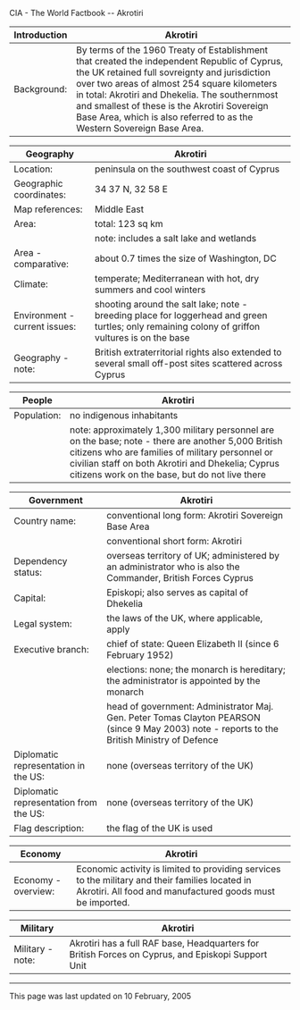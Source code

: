 CIA - The World Factbook -- Akrotiri

| Introduction | Akrotiri |
| --- | --- |
| Background: | By terms of the 1960 Treaty of Establishment that created the independent Republic of Cyprus, the UK retained full sovreignty and jurisdiction over two areas of almost 254 square kilometers in total: Akrotiri and Dhekelia. The southernmost and smallest of these is the Akrotiri Sovereign Base Area, which is also referred to as the Western Sovereign Base Area. |

| Geography | Akrotiri |
| --- | --- |
| Location: | peninsula on the southwest coast of Cyprus |
| Geographic coordinates: | 34 37 N, 32 58 E |
| Map references: | Middle East |
| Area: | total: 123 sq km |
| | note: includes a salt lake and wetlands |
| Area - comparative: | about 0.7 times the size of Washington, DC |
| Climate: | temperate; Mediterranean with hot, dry summers and cool winters |
| Environment - current issues: | shooting around the salt lake; note - breeding place for loggerhead and green turtles; only remaining colony of griffon vultures is on the base |
| Geography - note: | British extraterritorial rights also extended to several small off-post sites scattered across Cyprus |

| People | Akrotiri |
| --- | --- |
| Population: | no indigenous inhabitants |
| | note: approximately 1,300 military personnel are on the base; note - there are another 5,000 British citizens who are families of military personnel or civilian staff on both Akrotiri and Dhekelia; Cyprus citizens work on the base, but do not live there |

| Government | Akrotiri |
| --- | --- |
| Country name: | conventional long form: Akrotiri Sovereign Base Area |
| | conventional short form: Akrotiri |
| Dependency status: | overseas territory of UK; administered by an administrator who is also the Commander, British Forces Cyprus |
| Capital: | Episkopi; also serves as capital of Dhekelia |
| Legal system: | the laws of the UK, where applicable, apply |
| Executive branch: | chief of state: Queen Elizabeth II (since 6 February 1952) |
| | elections: none; the monarch is hereditary; the administrator is appointed by the monarch |
| | head of government: Administrator Maj. Gen. Peter Tomas Clayton PEARSON (since 9 May 2003) note - reports to the British Ministry of Defence |
| Diplomatic representation in the US: | none (overseas territory of the UK) |
| Diplomatic representation from the US: | none (overseas territory of the UK) |
| Flag description: | the flag of the UK is used |

| Economy | Akrotiri |
| --- | --- |
| Economy - overview: | Economic activity is limited to providing services to the military and their families located in Akrotiri. All food and manufactured goods must be imported. |

| Military | Akrotiri |
| --- | --- |
| Military - note: | Akrotiri has a full RAF base, Headquarters for British Forces on Cyprus, and Episkopi Support Unit |

---
This page was last updated on 10 February, 2005                      